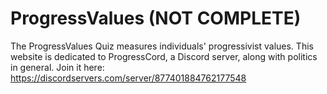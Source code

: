 # ProgressValues (NOT COMPLETE)
The ProgressValues Quiz measures individuals' progressivist values. This website is dedicated to ProgressCord, a Discord server, along with politics in general. Join it here: https://discordservers.com/server/877401884762177548 
